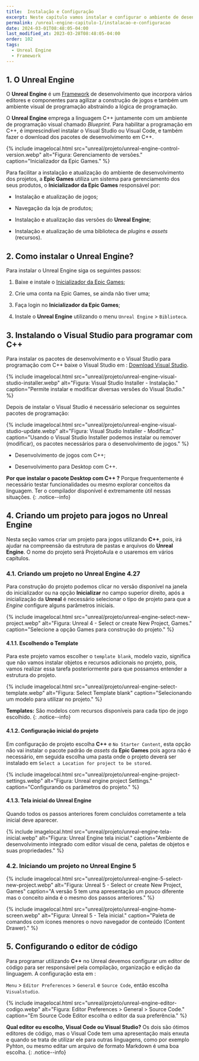 ```yaml
---
title:  Instalação e Configuração
excerpt: Neste capítulo vamos instalar e configurar o ambiente de desenvolvimento.
permalink: /unreal-engine-capitulo-1/instalacao-e-configuracao
date: 2024-03-01T08:48:05-04:00
last_modified_at: 2023-03-28T08:48:05-04:00
order: 102
tags:
  - Unreal Engine
  - Framework
---
```


## 1. O Unreal Engine

O **Unreal Engine** é um [Framework](https://pt.wikipedia.org/wiki/Framework) de desenvolvimento que incorpora vários editores e componentes para agilizar a construção de jogos e também um ambiente visual de programação abstraindo a lógica de programação.

O **Unreal Engine** emprega a linguagem C++ juntamente com um ambiente de programação visual chamado *Blueprint*. Para habilitar a programação em C++, é imprescindível instalar o Visual Studio ou Visual Code, e também fazer o download dos pacotes de desenvolvimento em C++.

{% include imagelocal.html
    src="unreal/projeto/unreal-engine-control-version.webp"
    alt="Figura: Gerenciamento de versões."
    caption="Inicializador da Epic Games."
%}

Para facilitar a instalação e atualização do ambiente de desenvolvimento dos projetos, a **Epic Games** utiliza um sistema para gerenciamento dos seus produtos, o **Inicializador da Epic Games** responsável por:

- Instalação e atualização de jogos;

- Navegação da loja de produtos;

- Instalação e atualização das versões do **Unreal Engine**;

- Instalação e atualização de uma biblioteca de *plugins* e *assets* (recursos).

## 2. Como instalar o Unreal Engine?

Para instalar o Unreal Engine siga os seguintes passos:

1. Baixe e instale o [Inicializador da Epic Games](https://www.epicgames.com/store/pt-BR/download);

1. Crie uma conta na Epic Games, se ainda não tiver uma;

1. Faça login no **Inicializador da Epic Games**;

1. Instale o **Unreal Engine** utilizando o menu `Unreal Engine` > `Biblioteca`.

## 3. Instalando o Visual Studio para programar com C++

Para instalar  os pacotes de desenvolvimento e o Visual Studio para programação com C++ baixe o Visual Studio em : [Download Visual Studio](https://visualstudio.microsoft.com/pt-br/?rr=https%3A%2F%2Fwww.google.com%2F).

{% include imagelocal.html
    src="unreal/projeto/unreal-engine-visual-studio-installer.webp"
    alt="Figura: Visual Studio Installer - Instalação."
    caption="Permite instalar e modificar diversas versões do Visual Studio."
%}

Depois de instalar o Visual Studio é necessário selecionar os seguintes pacotes de programação:

{% include imagelocal.html
    src="unreal/projeto/unreal-engine-visual-studio-update.webp"
    alt="Figura: Visual Studio Installer - Modificar."
    caption="Usando o Visual Studio Installer podemos instalar ou remover (modificar), os pacotes necessários para o desenvolvimento de jogos."
%}

- Desenvolvimento de jogos com C++;

- Desenvolvimento para Desktop com C++.

**Por que instalar o pacote Desktop com C++ ?** Porque frequentemente é necessário testar funcionalidades ou mesmo explorar conceitos da linguagem. Ter o compilador disponível é extremamente útil nessas situações.
{: .notice--info}

## 4. Criando um projeto para jogos no Unreal Engine

Nesta seção vamos criar um projeto para jogos utilizando **C++**, pois, irá ajudar na compreensão da estrutura de pastas e arquivos do **Unreal Engine**. O nome do projeto será ProjetoAula e o usaremos em vários capítulos.

### 4.1. Criando um projeto no Unreal Engine 4.27

Para construção do projeto podemos clicar no versão disponível na janela do inicializador ou na opção **Inicializar** no campo superior direito, após a inicialização da **Unreal** é necessário selecionar o tipo de projeto para que a *Engine* configure alguns parâmetros iniciais.

{% include imagelocal.html
    src="unreal/projeto/unreal-engine-select-new-project.webp"
    alt="Figura: Unreal 4 - Select or create New Project, Games."
    caption="Selecione a opção Games para construção do projeto."
%}

#### 4.1.1. Escolhendo o Template

Para este projeto vamos escolher o `template blank`, modelo vazio, significa que não vamos instalar objetos e recursos adicionais no projeto, pois, vamos realizar essa tarefa posteriormente para que possamos entender a estrutura do projeto.

{% include imagelocal.html
    src="unreal/projeto/unreal-engine-select-template.webp"
    alt="Figura: Select Template blank"
    caption="Selecionando um modelo para utilizar no projeto."
%}

**Templates:** São modelos com recursos disponíveis para cada tipo de jogo escolhido.
{: .notice--info}

#### 4.1.2. Configuração inicial do projeto

Em configuração de projeto escolha **C++** e `No Starter Content`, esta opção não vai instalar o pacote padrão de *assets* da **Epic Games** pois agora não é necessário, em seguida escolha uma pasta onde o projeto deverá ser instalado em `Select a Location for project to be stored`.

{% include imagelocal.html
    src="unreal/projeto/unreal-engine-project-settings.webp"
    alt="Figura: Unreal engine project Settings."
    caption="Configurando os parâmetros do projeto."
%}

#### 4.1.3. Tela inicial do Unreal Engine

Quando todos os passos anteriores forem concluídos corretamente a tela inicial deve aparecer.  

{% include imagelocal.html
    src="unreal/projeto/unreal-engine-tela-inicial.webp"
    alt="Figura: Unreal Engine tela inicial."
    caption="Ambiente de desenvolvimento integrado com editor visual de cena, paletas de objetos e suas propriedades."
%}

### 4.2. Iniciando um projeto no Unreal Engine 5

{% include imagelocal.html
    src="unreal/projeto/unreal-engine-5-select-new-project.webp"
    alt="Figura: Unreal 5 - Select or create New Project, Games"
    caption="A versão 5 tem uma apresentação um pouco diferente mas o conceito ainda é o mesmo dos passos anteriores."
%}

{% include imagelocal.html
    src="unreal/projeto/unreal-engine-home-screen.webp"
    alt="Figura: Unreal 5 - Tela inicial."
    caption="Paleta de comandos com ícones menores o novo navegador de conteúdo (Content Drawer)."
%}

## 5. Configurando o editor de código

Para programar utilizando **C++** no Unreal devemos configurar um editor de código para ser responsável pela compilação, organização e edição da linguagem. A configuração esta em :

`Menu` > `Editor Preferences` > `General` e `Source Code`, então escolha `Visualstudio`.

{% include imagelocal.html
    src="unreal/projeto/unreal-engine-editor-codigo.webp"
    alt="Figura: Editor Preferences > General > Source Code."
    caption="Em Source Code Editor escolha o editor da sua preferência."
%}

**Qual editor eu escolho, Visual Code ou Visual Studio?**  Os dois são ótimos editores de código, mas o Visual Code tem uma apresentação mais enxuta e quando se trata de utilizar ele para outras linguagens, como por exemplo Pyhton, ou mesmo editar um arquivo de formato Markdown é uma boa escolha.
{: .notice--info}
